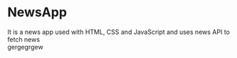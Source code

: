 # NewsApp
It is a news app used with HTML, CSS and JavaScript and uses news API to fetch news  
gergegrgew
